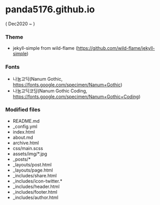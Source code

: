 # panda5176.github.io
( Dec2020 ~ )

### Theme
- jekyll-simple from wild-flame (https://github.com/wild-flame/jekyll-simple)

### Fonts
- 나눔고딕(Nanum Gothic, https://fonts.google.com/specimen/Nanum+Gothic)
- 나눔고딕코딩(Nanum Gothic Coding, https://fonts.google.com/specimen/Nanum+Gothic+Coding)

### Modified files
- README.md
- _config.yml
- index.html
- about.md
- archive.html
- css/main.scss
- assets/img/*.jpg
- _posts/*
- _layouts/post.html
- _layouts/page.html
- _includes/share.html
- _includes/icon-twitter.*
- _includes/header.html
- _includes/footer.html
- _includes/author.html
